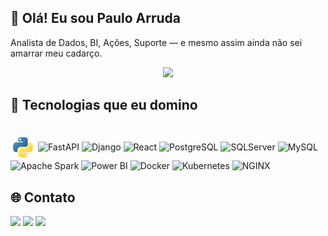 ## 👋 Olá! Eu sou Paulo Arruda  
Analista de Dados, BI, Ações, Suporte — e mesmo assim ainda não sei amarrar meu cadarço.

<div align="center">
  <a href="https://github.com/zpaulo">
    <img height="180em" src="https://github-readme-stats.vercel.app/api/top-langs/?username=zpaulo&layout=compact&langs_count=8&theme=dark"/>
  </a>
</div>

## 🚀 Tecnologias que eu domino

<div style="display: inline_block"><br>
  <img align="center" alt="Python" height="40" width="40" src="https://raw.githubusercontent.com/devicons/devicon/master/icons/python/python-original.svg">
  <img align="center" alt="FastAPI" height="40" width="40" src="https://cdn.jsdelivr.net/gh/devicons/devicon/icons/fastapi/fastapi-original.svg">
  <img align="center" alt="Django" height="40" width="40" src="https://cdn.jsdelivr.net/gh/devicons/devicon/icons/django/django-plain.svg">
  <img align="center" alt="React" height="40" width="40" src="https://cdn.jsdelivr.net/gh/devicons/devicon/icons/react/react-original.svg">
  <img align="center" alt="PostgreSQL" height="40" width="40" src="https://cdn.jsdelivr.net/gh/devicons/devicon/icons/postgresql/postgresql-original.svg">
  <img align="center" alt="SQLServer" height="40" width="40" src="https://cdn.jsdelivr.net/gh/devicons/devicon/icons/microsoftsqlserver/microsoftsqlserver-plain.svg">
  <img align="center" alt="MySQL" height="40" width="40" src="https://cdn.jsdelivr.net/gh/devicons/devicon/icons/mysql/mysql-original.svg">
  <img align="center" alt="Apache Spark" height="40" width="40" src="https://cdn.jsdelivr.net/gh/devicons/devicon/icons/apache/apache-original.svg">
  <img align="center" alt="Power BI" height="40" width="40" src="https://img.icons8.com/color/48/000000/power-bi.png"/>
  <img align="center" alt="Docker" height="40" width="40" src="https://cdn.jsdelivr.net/gh/devicons/devicon/icons/docker/docker-original.svg">
  <img align="center" alt="Kubernetes" height="40" width="40" src="https://cdn.jsdelivr.net/gh/devicons/devicon/icons/kubernetes/kubernetes-plain.svg">
  <img align="center" alt="NGINX" height="40" width="40" src="https://cdn.jsdelivr.net/gh/devicons/devicon/icons/nginx/nginx-original.svg">
</div>

## 🌐 Contato

<div> 
  <a href="https://instagram.com/paulo_arruda2" target="_blank"><img src="https://img.shields.io/badge/-Instagram-%23E4405F?style=for-the-badge&logo=instagram&logoColor=white"></a>
  <a href = "mailto:pauloarruda5@protonmai.com"><img src="https://img.shields.io/badge/-Email-%23333?style=for-the-badge&logo=gmail&logoColor=white"></a>
  <a href="https://www.linkedin.com/in/paulo-arruda-3a045a210/" target="_blank"><img src="https://img.shields.io/badge/-LinkedIn-%230077B5?style=for-the-badge&logo=linkedin&logoColor=white"></a> 
</div>
